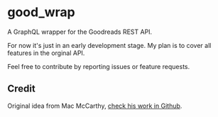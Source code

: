 # good_wrap

A GraphQL wrapper for the Goodreads REST API.

For now it's just in an early development stage. My plan is to cover all features in the orginal API.

Feel free to contribute by reporting issues or feature requests.

## Credit

Original idea from Mac McCarthy, [check his work in Github](https://github.com/mcshakes).
